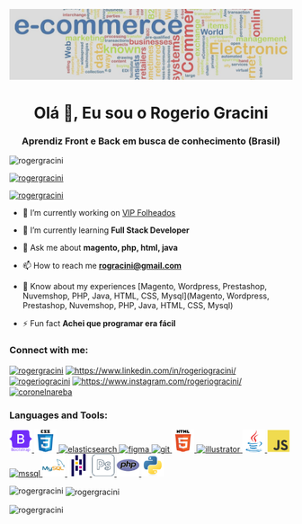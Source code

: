 ![banner](https://github.com/rogergracini/img/blob/main/1679075545967.jpeg?raw=true)

<h1 align="center">Olá 👋, Eu sou o Rogerio Gracini</h1>
<h3 align="center">Aprendiz Front e Back em busca de conhecimento (Brasil)</h3>

<p align="left"> <img src="https://komarev.com/ghpvc/?username=rogergracini&label=Profile%20views&color=0e75b6&style=flat" alt="rogergracini" /> </p>

<p align="left"> <a href="https://github.com/ryo-ma/github-profile-trophy"><img src="https://github-profile-trophy.vercel.app/?username=rogergracini" alt="rogergracini" /></a> </p>

<p align="left"> <a href="https://twitter.com/rogergracini" target="blank"><img src="https://img.shields.io/twitter/follow/rogergracini?logo=twitter&style=for-the-badge" alt="rogergracini" /></a> </p>

- 🔭 I’m currently working on [VIP Folheados](https://vipfolheados.com.br/)

- 🌱 I’m currently learning **Full Stack Developer**

- 💬 Ask me about **magento, php, html, java**

- 📫 How to reach me **rogracini@gmail.com**

- 📄 Know about my experiences [Magento, Wordpress, Prestashop, Nuvemshop, PHP, Java, HTML, CSS, Mysql](Magento, Wordpress, Prestashop, Nuvemshop, PHP, Java, HTML, CSS, Mysql)

- ⚡ Fun fact **Achei que programar era fácil**

<h3 align="left">Connect with me:</h3>
<p align="left">
<a href="https://twitter.com/rogergracini" target="blank"><img align="center" src="https://raw.githubusercontent.com/rahuldkjain/github-profile-readme-generator/master/src/images/icons/Social/twitter.svg" alt="rogergracini" height="30" width="40" /></a>
<a href="https://linkedin.com/in/https://www.linkedin.com/in/rogeriogracini/" target="blank"><img align="center" src="https://raw.githubusercontent.com/rahuldkjain/github-profile-readme-generator/master/src/images/icons/Social/linked-in-alt.svg" alt="https://www.linkedin.com/in/rogeriogracini/" height="30" width="40" /></a>
<a href="https://fb.com/rogeriogracini" target="blank"><img align="center" src="https://raw.githubusercontent.com/rahuldkjain/github-profile-readme-generator/master/src/images/icons/Social/facebook.svg" alt="rogeriogracini" height="30" width="40" /></a>
<a href="https://instagram.com/https://www.instagram.com/rogeriogracini/" target="blank"><img align="center" src="https://raw.githubusercontent.com/rahuldkjain/github-profile-readme-generator/master/src/images/icons/Social/instagram.svg" alt="https://www.instagram.com/rogeriogracini/" height="30" width="40" /></a>
<a href="https://discord.gg/coronelnareba" target="blank"><img align="center" src="https://raw.githubusercontent.com/rahuldkjain/github-profile-readme-generator/master/src/images/icons/Social/discord.svg" alt="coronelnareba" height="30" width="40" /></a>
</p>

<h3 align="left">Languages and Tools:</h3>
<p align="left"> <a href="https://getbootstrap.com" target="_blank" rel="noreferrer"> <img src="https://raw.githubusercontent.com/devicons/devicon/master/icons/bootstrap/bootstrap-plain-wordmark.svg" alt="bootstrap" width="40" height="40"/> </a> <a href="https://www.w3schools.com/css/" target="_blank" rel="noreferrer"> <img src="https://raw.githubusercontent.com/devicons/devicon/master/icons/css3/css3-original-wordmark.svg" alt="css3" width="40" height="40"/> </a> <a href="https://www.elastic.co" target="_blank" rel="noreferrer"> <img src="https://www.vectorlogo.zone/logos/elastic/elastic-icon.svg" alt="elasticsearch" width="40" height="40"/> </a> <a href="https://www.figma.com/" target="_blank" rel="noreferrer"> <img src="https://www.vectorlogo.zone/logos/figma/figma-icon.svg" alt="figma" width="40" height="40"/> </a> <a href="https://git-scm.com/" target="_blank" rel="noreferrer"> <img src="https://www.vectorlogo.zone/logos/git-scm/git-scm-icon.svg" alt="git" width="40" height="40"/> </a> <a href="https://www.w3.org/html/" target="_blank" rel="noreferrer"> <img src="https://raw.githubusercontent.com/devicons/devicon/master/icons/html5/html5-original-wordmark.svg" alt="html5" width="40" height="40"/> </a> <a href="https://www.adobe.com/in/products/illustrator.html" target="_blank" rel="noreferrer"> <img src="https://www.vectorlogo.zone/logos/adobe_illustrator/adobe_illustrator-icon.svg" alt="illustrator" width="40" height="40"/> </a> <a href="https://www.java.com" target="_blank" rel="noreferrer"> <img src="https://raw.githubusercontent.com/devicons/devicon/master/icons/java/java-original.svg" alt="java" width="40" height="40"/> </a> <a href="https://developer.mozilla.org/en-US/docs/Web/JavaScript" target="_blank" rel="noreferrer"> <img src="https://raw.githubusercontent.com/devicons/devicon/master/icons/javascript/javascript-original.svg" alt="javascript" width="40" height="40"/> </a> <a href="https://www.microsoft.com/en-us/sql-server" target="_blank" rel="noreferrer"> <img src="https://www.svgrepo.com/show/303229/microsoft-sql-server-logo.svg" alt="mssql" width="40" height="40"/> </a> <a href="https://www.mysql.com/" target="_blank" rel="noreferrer"> <img src="https://raw.githubusercontent.com/devicons/devicon/master/icons/mysql/mysql-original-wordmark.svg" alt="mysql" width="40" height="40"/> </a> <a href="https://pandas.pydata.org/" target="_blank" rel="noreferrer"> <img src="https://raw.githubusercontent.com/devicons/devicon/2ae2a900d2f041da66e950e4d48052658d850630/icons/pandas/pandas-original.svg" alt="pandas" width="40" height="40"/> </a> <a href="https://www.photoshop.com/en" target="_blank" rel="noreferrer"> <img src="https://raw.githubusercontent.com/devicons/devicon/master/icons/photoshop/photoshop-line.svg" alt="photoshop" width="40" height="40"/> </a> <a href="https://www.php.net" target="_blank" rel="noreferrer"> <img src="https://raw.githubusercontent.com/devicons/devicon/master/icons/php/php-original.svg" alt="php" width="40" height="40"/> </a> <a href="https://www.python.org" target="_blank" rel="noreferrer"> <img src="https://raw.githubusercontent.com/devicons/devicon/master/icons/python/python-original.svg" alt="python" width="40" height="40"/> </a> </p>

<p><img align="left" src="https://github-readme-stats.vercel.app/api/top-langs?username=rogergracini&show_icons=true&locale=en&layout=compact" alt="rogergracini" /></p>

<p>&nbsp;<img align="center" src="https://github-readme-stats.vercel.app/api?username=rogergracini&show_icons=true&locale=en" alt="rogergracini" /></p>

<p><img align="center" src="https://github-readme-streak-stats.herokuapp.com/?user=rogergracini&" alt="rogergracini" /></p>

